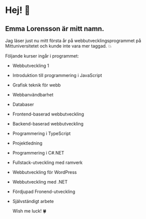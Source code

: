 # Hej! 👋
 ## Emma Lorensson är mitt namn. 

Jag läser just nu mitt första år på webbutvecklingsprogrammet på Mittuniversitetet och kunde inte vara mer taggad. :boom: 

Följande kurser ingår i programmet:

- Webbutveckling 1
- Introduktion till programmering i JavaScript
- Grafisk teknik för webb
- Webbanvändbarhet
- Databaser
- Frontend-baserad webbutveckling
- Backend-baserad webbutveckling
- Programmering i TypeScript
- Projektledning
- Programmering i C#.NET
- Fullstack-utveckling med ramverk
- Webbutveckling för WordPress
- Webbutveckling med .NET
- Fördjupad Fronend-utveckling
- Självständigt arbete

  Wish me luck! :four_leaf_clover:

<!---
Eeemlo/Eeemlo is a ✨ special ✨ repository because its `README.md` (this file) appears on your GitHub profile.
You can click the Preview link to take a look at your changes.
--->

